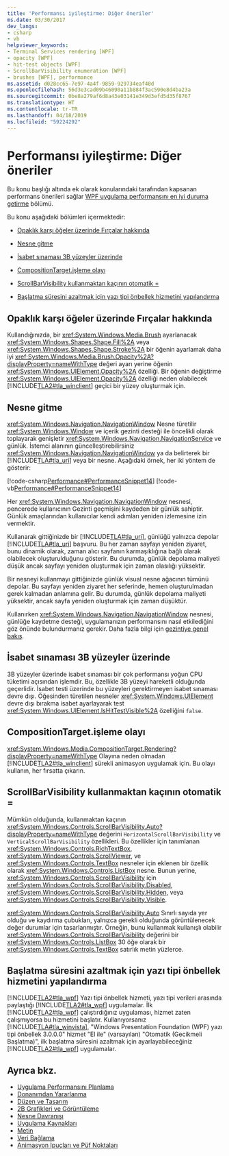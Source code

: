 ```yaml
---
title: 'Performansı iyileştirme: Diğer öneriler'
ms.date: 03/30/2017
dev_langs:
- csharp
- vb
helpviewer_keywords:
- Terminal Services rendering [WPF]
- opacity [WPF]
- hit-test objects [WPF]
- ScrollBarVisibility enumeration [WPF]
- brushes [WPF], performance
ms.assetid: d028cc65-7e97-4a4f-9859-929734eaf40d
ms.openlocfilehash: 56d3e3cad09b46090a11b884f3ac590e8d4ba23a
ms.sourcegitcommit: 0be8a279af6d8a43e03141e349d3efd5d35f8767
ms.translationtype: HT
ms.contentlocale: tr-TR
ms.lasthandoff: 04/18/2019
ms.locfileid: "59224292"
---
```

# <a name="optimizing-performance-other-recommendations"></a>Performansı iyileştirme: Diğer öneriler
<a name="introduction"></a> Bu konu başlığı altında ek olarak konularındaki tarafından kapsanan performans önerileri sağlar [WPF uygulama performansını en iyi duruma getirme](optimizing-wpf-application-performance.md) bölümü.  
  
 Bu konu aşağıdaki bölümleri içermektedir:  
  
-   [Opaklık karşı öğeler üzerinde Fırçalar hakkında](#Opacity)  
  
-   [Nesne gitme](#Navigation_Objects)  
  
-   [İsabet sınaması 3B yüzeyler üzerinde](#Hit_Testing)  
  
-   [CompositionTarget.işleme olayı](#CompositionTarget_Rendering_Event)  
  
-   [ScrollBarVisibility kullanmaktan kaçının otomatik =](#Avoid_Using_ScrollBarVisibility)  
  
-   [Başlatma süresini azaltmak için yazı tipi önbellek hizmetini yapılandırma](#FontCache)  
  
<a name="Opacity"></a>   
## <a name="opacity-on-brushes-versus-opacity-on-elements"></a>Opaklık karşı öğeler üzerinde Fırçalar hakkında  
 Kullandığınızda, bir <xref:System.Windows.Media.Brush> ayarlanacak <xref:System.Windows.Shapes.Shape.Fill%2A> veya <xref:System.Windows.Shapes.Shape.Stroke%2A> bir öğenin ayarlamak daha iyi <xref:System.Windows.Media.Brush.Opacity%2A?displayProperty=nameWithType> değeri ayarı yerine öğenin <xref:System.Windows.UIElement.Opacity%2A> özelliği. Bir öğenin değiştirme <xref:System.Windows.UIElement.Opacity%2A> özelliği neden olabilecek [!INCLUDE[TLA2#tla_winclient](../../../../includes/tla2sharptla-winclient-md.md)] geçici bir yüzey oluşturmak için.  
  
<a name="Navigation_Objects"></a>   
## <a name="navigation-to-object"></a>Nesne gitme  
 <xref:System.Windows.Navigation.NavigationWindow> Nesne türetilir <xref:System.Windows.Window> ve içerik gezinti desteği ile öncelikli olarak toplayarak genişletir <xref:System.Windows.Navigation.NavigationService> ve günlük. İstemci alanının güncelleştirebilirsiniz <xref:System.Windows.Navigation.NavigationWindow> ya da belirterek bir [!INCLUDE[TLA#tla_uri](../../../../includes/tlasharptla-uri-md.md)] veya bir nesne. Aşağıdaki örnek, her iki yöntem de gösterir:  
  
 [!code-csharp[Performance#PerformanceSnippet14](~/samples/snippets/csharp/VS_Snippets_Wpf/Performance/CSharp/TestNavigation.xaml.cs#performancesnippet14)]
 [!code-vb[Performance#PerformanceSnippet14](~/samples/snippets/visualbasic/VS_Snippets_Wpf/Performance/visualbasic/testnavigation.xaml.vb#performancesnippet14)]  
  
 Her <xref:System.Windows.Navigation.NavigationWindow> nesnesi, pencerede kullanıcının Gezinti geçmişini kaydeden bir günlük sahiptir. Günlük amaçlarından kullanıcılar kendi adımları yeniden izlemesine izin vermektir.  
  
 Kullanarak gittiğinizde bir [!INCLUDE[TLA#tla_uri](../../../../includes/tlasharptla-uri-md.md)], günlüğü yalnızca depolar [!INCLUDE[TLA#tla_uri](../../../../includes/tlasharptla-uri-md.md)] başvuru. Bu her zaman sayfayı yeniden ziyaret, bunu dinamik olarak, zaman alıcı sayfanın karmaşıklığına bağlı olarak olabilecek oluşturulduğunu gösterir. Bu durumda, günlük depolama maliyeti düşük ancak sayfayı yeniden oluşturmak için zaman olasılığı yüksektir.  
  
 Bir nesneyi kullanmayı gittiğinizde günlük visual nesne ağacının tümünü depolar. Bu sayfayı yeniden ziyaret her seferinde, hemen oluşturulmadan gerek kalmadan anlamına gelir. Bu durumda, günlük depolama maliyeti yüksektir, ancak sayfa yeniden oluşturmak için zaman düşüktür.  
  
 Kullanırken <xref:System.Windows.Navigation.NavigationWindow> nesnesi, günlüğe kaydetme desteği, uygulamanızın performansını nasıl etkilediğini göz önünde bulundurmanız gerekir. Daha fazla bilgi için [gezintiye genel bakış](../app-development/navigation-overview.md).  
  
<a name="Hit_Testing"></a>   
## <a name="hit-testing-on-large-3d-surfaces"></a>İsabet sınaması 3B yüzeyler üzerinde  
 3B yüzeyler üzerinde isabet sınaması bir çok performansı yoğun CPU tüketimi açısından işlemdir. Bu, özellikle 3B yüzeyi hareketli olduğunda geçerlidir. İsabet testi üzerinde bu yüzeyleri gerektirmeyen isabet sınaması devre dışı. Öğesinden türetilen nesneler <xref:System.Windows.UIElement> devre dışı bırakma isabet ayarlayarak test <xref:System.Windows.UIElement.IsHitTestVisible%2A> özelliğini `false`.  
  
<a name="CompositionTarget_Rendering_Event"></a>   
## <a name="compositiontargetrendering-event"></a>CompositionTarget.işleme olayı  
 <xref:System.Windows.Media.CompositionTarget.Rendering?displayProperty=nameWithType> Olayına neden olmadan [!INCLUDE[TLA2#tla_winclient](../../../../includes/tla2sharptla-winclient-md.md)] sürekli animasyon uygulamak için. Bu olayı kullanın, her fırsatta çıkarın.  
  
<a name="Avoid_Using_ScrollBarVisibility"></a>   
## <a name="avoid-using-scrollbarvisibilityauto"></a>ScrollBarVisibility kullanmaktan kaçının otomatik =  
 Mümkün olduğunda, kullanmaktan kaçının <xref:System.Windows.Controls.ScrollBarVisibility.Auto?displayProperty=nameWithType> değerini `HorizontalScrollBarVisibility` ve `VerticalScrollBarVisibility` özellikleri. Bu özellikler için tanımlanan <xref:System.Windows.Controls.RichTextBox>, <xref:System.Windows.Controls.ScrollViewer>, ve <xref:System.Windows.Controls.TextBox> nesneler için eklenen bir özellik olarak <xref:System.Windows.Controls.ListBox> nesne. Bunun yerine, <xref:System.Windows.Controls.ScrollBarVisibility> için <xref:System.Windows.Controls.ScrollBarVisibility.Disabled>, <xref:System.Windows.Controls.ScrollBarVisibility.Hidden>, veya <xref:System.Windows.Controls.ScrollBarVisibility.Visible>.  
  
 <xref:System.Windows.Controls.ScrollBarVisibility.Auto> Sınırlı sayıda yer olduğu ve kaydırma çubukları, yalnızca gerekli olduğunda görüntülenecek değer durumlar için tasarlanmıştır. Örneğin, bunu kullanmak kullanışlı olabilir <xref:System.Windows.Controls.ScrollBarVisibility> değerini bir <xref:System.Windows.Controls.ListBox> 30 öğe olarak bir <xref:System.Windows.Controls.TextBox> satırlık metin yüzlerce.  
  
<a name="FontCache"></a>   
## <a name="configure-font-cache-service-to-reduce-start-up-time"></a>Başlatma süresini azaltmak için yazı tipi önbellek hizmetini yapılandırma  
 [!INCLUDE[TLA2#tla_wpf](../../../../includes/tla2sharptla-wpf-md.md)] Yazı tipi önbellek hizmeti, yazı tipi verileri arasında paylaştığı [!INCLUDE[TLA2#tla_wpf](../../../../includes/tla2sharptla-wpf-md.md)] uygulamalar. İlk [!INCLUDE[TLA2#tla_wpf](../../../../includes/tla2sharptla-wpf-md.md)] çalıştırdığınız uygulaması, hizmet zaten çalışmıyorsa bu hizmetini başlatır. Kullanıyorsanız [!INCLUDE[TLA#tla_winvista](../../../../includes/tlasharptla-winvista-md.md)], "Windows Presentation Foundation (WPF) yazı tipi önbellek 3.0.0.0" hizmet "El ile" (varsayılan) "Otomatik (Gecikmeli Başlatma)", ilk başlatma süresini azaltmak için ayarlayabileceğiniz [!INCLUDE[TLA2#tla_wpf](../../../../includes/tla2sharptla-wpf-md.md)] uygulamalar.  
  
## <a name="see-also"></a>Ayrıca bkz.

- [Uygulama Performansını Planlama](planning-for-application-performance.md)
- [Donanımdan Yararlanma](optimizing-performance-taking-advantage-of-hardware.md)
- [Düzen ve Tasarım](optimizing-performance-layout-and-design.md)
- [2B Grafikleri ve Görüntüleme](optimizing-performance-2d-graphics-and-imaging.md)
- [Nesne Davranışı](optimizing-performance-object-behavior.md)
- [Uygulama Kaynakları](optimizing-performance-application-resources.md)
- [Metin](optimizing-performance-text.md)
- [Veri Bağlama](optimizing-performance-data-binding.md)
- [Animasyon İpuçları ve Püf Noktaları](../graphics-multimedia/animation-tips-and-tricks.md)

